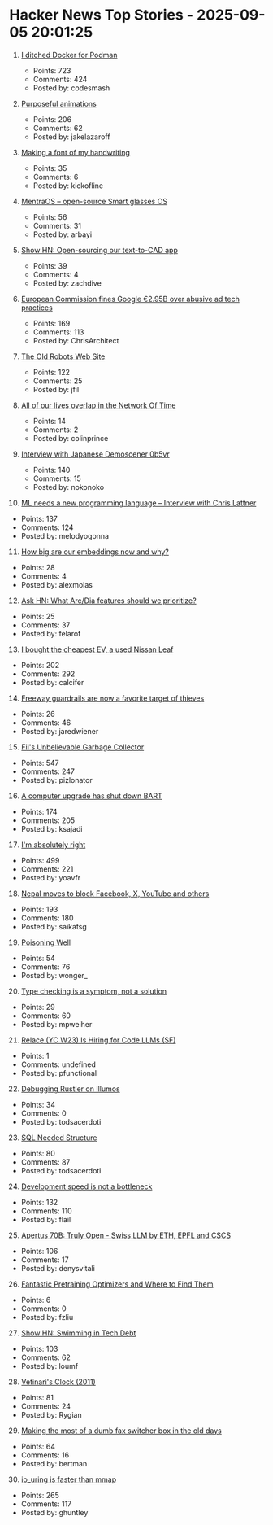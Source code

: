 # Hacker News Top Stories - 2025-09-05 20:01:25

1. [I ditched Docker for Podman](https://codesmash.dev/why-i-ditched-docker-for-podman-and-you-should-too)
   - Points: 723
   - Comments: 424
   - Posted by: codesmash

2. [Purposeful animations](https://emilkowal.ski/ui/you-dont-need-animations)
   - Points: 206
   - Comments: 62
   - Posted by: jakelazaroff

3. [Making a font of my handwriting](https://chameth.com/making-a-font-of-my-handwriting/)
   - Points: 35
   - Comments: 6
   - Posted by: kickofline

4. [MentraOS – open-source Smart glasses OS](https://github.com/Mentra-Community/MentraOS)
   - Points: 56
   - Comments: 31
   - Posted by: arbayi

5. [Show HN: Open-sourcing our text-to-CAD app](https://github.com/Adam-CAD/CADAM)
   - Points: 39
   - Comments: 4
   - Posted by: zachdive

6. [European Commission fines Google €2.95B over abusive ad tech practices](https://ec.europa.eu/commission/presscorner/detail/en/ip_25_1992)
   - Points: 169
   - Comments: 113
   - Posted by: ChrisArchitect

7. [The Old Robots Web Site](https://www.theoldrobots.com/index2.html)
   - Points: 122
   - Comments: 25
   - Posted by: jfil

8. [All of our lives overlap in the Network Of Time](https://networkoftime.com/)
   - Points: 14
   - Comments: 2
   - Posted by: colinprince

9. [Interview with Japanese Demoscener 0b5vr](https://6octaves.com/2025/09/interview-with-demoscener-0b5vr.html)
   - Points: 140
   - Comments: 15
   - Posted by: nokonoko

10. [ML needs a new programming language – Interview with Chris Lattner](https://signalsandthreads.com/why-ml-needs-a-new-programming-language/)
   - Points: 137
   - Comments: 124
   - Posted by: melodyogonna

11. [How big are our embeddings now and why?](https://vickiboykis.com/2025/09/01/how-big-are-our-embeddings-now-and-why/)
   - Points: 28
   - Comments: 4
   - Posted by: alexmolas

12. [Ask HN: What Arc/Dia features should we prioritize?](https://github.com/browseros-ai/BrowserOS/issues/99)
   - Points: 25
   - Comments: 37
   - Posted by: felarof

13. [I bought the cheapest EV, a used Nissan Leaf](https://www.jeffgeerling.com/blog/2025/i-bought-cheapest-ev-used-nissan-leaf)
   - Points: 202
   - Comments: 292
   - Posted by: calcifer

14. [Freeway guardrails are now a favorite target of thieves](https://laist.com/news/transportation/guardrails-aluminum-theft)
   - Points: 26
   - Comments: 46
   - Posted by: jaredwiener

15. [Fil's Unbelievable Garbage Collector](https://fil-c.org/fugc)
   - Points: 547
   - Comments: 247
   - Posted by: pizlonator

16. [A computer upgrade has shut down BART](https://www.bart.gov/news/articles/2025/news20250905)
   - Points: 174
   - Comments: 205
   - Posted by: ksajadi

17. [I'm absolutely right](https://absolutelyright.lol/)
   - Points: 499
   - Comments: 221
   - Posted by: yoavfr

18. [Nepal moves to block Facebook, X, YouTube and others](https://www.aljazeera.com/news/2025/9/4/nepal-moves-to-block-facebook-x-youtube-and-others)
   - Points: 193
   - Comments: 180
   - Posted by: saikatsg

19. [Poisoning Well](https://heydonworks.com/article/poisoning-well/)
   - Points: 54
   - Comments: 76
   - Posted by: wonger_

20. [Type checking is a symptom, not a solution](https://programmingsimplicity.substack.com/p/type-checking-is-a-symptom-not-a)
   - Points: 29
   - Comments: 60
   - Posted by: mpweiher

21. [Relace (YC W23) Is Hiring for Code LLMs (SF)](undefined)
   - Points: 1
   - Comments: undefined
   - Posted by: pfunctional

22. [Debugging Rustler on Illumos](https://system-illumination.org/01-rustler.html)
   - Points: 34
   - Comments: 0
   - Posted by: todsacerdoti

23. [SQL Needed Structure](https://www.scattered-thoughts.net/writing/sql-needed-structure/)
   - Points: 80
   - Comments: 87
   - Posted by: todsacerdoti

24. [Development speed is not a bottleneck](https://pawelbrodzinski.substack.com/p/development-speed-is-not-a-bottleneck)
   - Points: 132
   - Comments: 110
   - Posted by: flail

25. [Apertus 70B: Truly Open - Swiss LLM by ETH, EPFL and CSCS](https://huggingface.co/swiss-ai/Apertus-70B-2509)
   - Points: 106
   - Comments: 17
   - Posted by: denysvitali

26. [Fantastic Pretraining Optimizers and Where to Find Them](https://arxiv.org/abs/2509.02046)
   - Points: 6
   - Comments: 0
   - Posted by: fzliu

27. [Show HN: Swimming in Tech Debt](https://helpthisbook.com/lou-franco/swimming-in-tech-debt)
   - Points: 103
   - Comments: 62
   - Posted by: loumf

28. [Vetinari's Clock (2011)](https://www.waitingforfriday.com/?p=264)
   - Points: 81
   - Comments: 24
   - Posted by: Rygian

29. [Making the most of a dumb fax switcher box in the old days](https://rachelbythebay.com/w/2025/09/01/fax/)
   - Points: 64
   - Comments: 16
   - Posted by: bertman

30. [io_uring is faster than mmap](https://www.bitflux.ai/blog/memory-is-slow-part2/)
   - Points: 265
   - Comments: 117
   - Posted by: ghuntley

